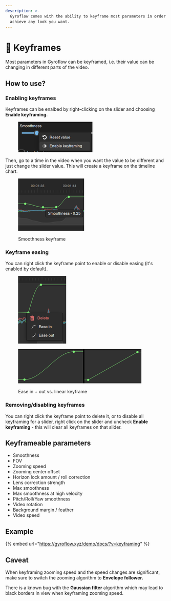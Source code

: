 ```yaml
---
description: >-
  Gyroflow comes with the ability to keyframe most parameters in order to
  achieve any look you want.
---
```


# 🔑 Keyframes

Most parameters in Gyroflow can be keyframed, i.e. their value can be changing in different parts of the video.

## How to use?

### Enabling keyframes

Keyframes can be enalbed by right-clicking on the slider and choosing **Enable keyframing.**

<figure><img src="../.gitbook/assets/image (3).png" alt=""><figcaption></figcaption></figure>

Then, go to a time in the video when you want the value to be different and just change the slider value. This will create a keyframe on the timeline chart.

<figure><img src="../.gitbook/assets/image (12).png" alt=""><figcaption><p>Smoothness keyframe</p></figcaption></figure>

### Keyframe easing

You can right click the keyframe point to enable or disable easing (it's enabled by default).

<figure><img src="../.gitbook/assets/image (5).png" alt=""><figcaption></figcaption></figure>

<figure><img src="../.gitbook/assets/image (18).png" alt=""><figcaption><p>Ease in + out vs. linear keyframe</p></figcaption></figure>

### Removing/disabling keyframes

You can right click the keyframe point to delete it, or to disable all keyframing for a slider, right click on the slider and uncheck **Enable keyframing** - this will clear all keyframes on that slider.

## Keyframeable parameters

* Smoothness
* FOV
* Zooming speed
* Zooming center offset
* Horizon lock amount / roll correction
* Lens correction strength
* Max smoothness
* Max smoothness at high velocity
* Pitch/Roll/Yaw smoothness
* Video rotation
* Background margin / feather
* Video speed

## Example

{% embed url="https://gyroflow.xyz/demo/docs/?v=keyframing" %}

## Caveat

When keyframing zooming speed and the speed changes are significant, make sure to switch the zooming algorithm to **Envelope follower.**&#x20;

There is a known bug with the **Gaussian filter** algorithm which may lead to black borders in view when keyframing zooming speed.
